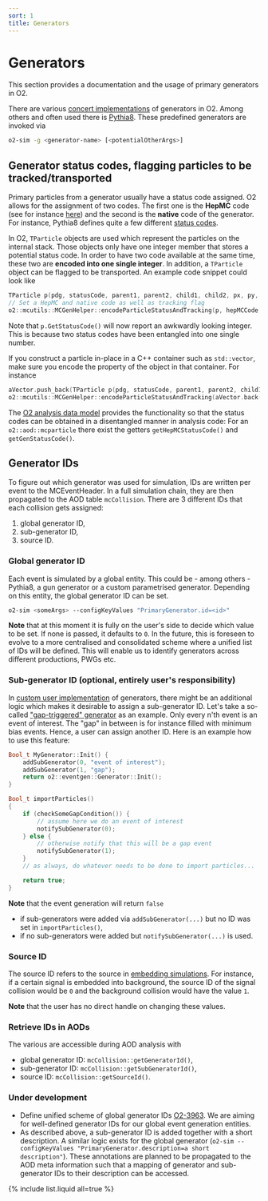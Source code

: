 ```yaml
---
sort: 1
title: Generators
---
```


# Generators

This section provides a documentation and the usage of primary generators in O2.

There are various [concert implementations](https://github.com/AliceO2Group/AliceO2/tree/dev/Generators/include/Generators) of generators in O2. Among others and often used there is [Pythia8](https://pythia.org). These predefined generators are invoked via
```bash
o2-sim -g <generator-name> [<potentialOtherArgs>]
```

## Generator status codes, flagging particles to be tracked/transported

Primary particles from a generator usually have a status code assigned. O2 allows for the assignment of two codes. The first one is the **HepMC** code (see for instance [here](https://arxiv.org/pdf/1912.08005.pdf)) and the second is the **native** code of the generator. For instance, Pythia8 defines quite a few different [status codes](https://pythia.org/latest-manual/ParticleProperties.html).

In O2, `TParticle` objects are used which represent the particles on the internal stack. Those objects only have one integer member that stores a potential status code. In order to have two code available at the same time, these two are **encoded into one single integer**. In addition, a `TParticle` object can be flagged to be transported. An example code snippet could look like
```cpp
TParticle p(pdg, statusCode, parent1, parent2, child1, child2, px, py, pz, e, vx, vy, vz, t);
// Set a HepMC and native code as well as tracking flag
o2::mcutils::MCGenHelper::encodeParticleStatusAndTracking(p, hepMCCode, nativeCode, hepMCCode == 1);
```
Note that `p.GetStatusCode()` will now report an awkwardly looking integer. This is because two status codes have been entangled into one single number.

If you construct a particle in-place in a C++ container such as `std::vector`, make sure you encode the property of the object in that container. For instance
```cpp
aVector.push_back(TParticle p(pdg, statusCode, parent1, parent2, child1, child2, px, py, pz, e, vx, vy, vz, t));
o2::mcutils::MCGenHelper::encodeParticleStatusAndTracking(aVector.back(), hepMCCode, nativeCode, hepMCCode == 1);
```

The [O2 analysis data model](https://aliceo2group.github.io/analysis-framework/docs/datamodel/ao2dTables.html) provides the functionality so that the status codes can be obtained in a disentangled manner in analysis code: For an `o2::aod::mcparticle` there exist the getters `getHepMCStatusCode()` and `getGenStatusCode()`.

## Generator IDs

To figure out which generator was used for simulation, IDs are written per event to the MCEventHeader. In a full simulation chain, they are then propagated to the AOD table `mcCollision`. There are 3 different IDs that each collision gets assigned:
1. global generator ID,
1. sub-generator ID,
1. source ID.

### Global generator ID

Each event is simulated by a global entity. This could be - among others - Pythia8, a gun generator or a custom parametrised generator. Depending on this entity, the global generator ID can be set.
```bash
o2-sim <someArgs> --configKeyValues "PrimaryGenerator.id=<id>"
```
**Note** that at this moment it is fully on the user's side to decide which value to be set. If none is passed, it defaults to `0`. In the future, this is foreseen to evolve to a more centralised and consolidated scheme where a unified list of IDs will be defined. This will enable us to identify generators across different productions, PWGs etc.

### Sub-generator ID (optional, entirely user's responsibility)

In [custom user implementation](generatorscustom.md) of generators, there might be an additional logic which makes it desirable to assign a sub-generator ID. Let's take a so-called ["gap-triggered" generator](https://github.com/AliceO2Group/O2DPG/blob/master/MC/config/PWGLF/pythia8/generator_pythia8_longlived_gaptriggered.C) as an example.
Only every n'th event is an event of interest. The "gap" in between is for instance filled with minimum bias events. Hence, a user can assign another ID. Here is an example how to use this feature:
```c++
Bool_t MyGenerator::Init() {
    addSubGenerator(0, "event of interest");
    addSubGenerator(1, "gap");
    return o2::eventgen::Generator::Init();
}

Bool_t importParticles()
{
    if (checkSomeGapCondition()) {
        // assume here we do an event of interest
        notifySubGenerator(0);
    } else {
        // otherwise notify that this will be a gap event
        notifySubGenerator(1);
    }
    // as always, do whatever needs to be done to import particles...

    return true;
}
```
**Note** that the event generation will return `false`
* if sub-generators were added via `addSubGenerator(...)` but no ID was set in `importParticles()`,
* if no sub-generators were added but `notifySubGenerator(...)` is used.

### Source ID

The source ID refers to the source in [embedding simulations](../o2dpgworkflow/README.md#embedding). For instance, if a certain signal is embedded into background, the source ID of the signal collision would be `0` and the background collision would have the value `1`.

**Note** that the user has no direct handle on changing these values.

### Retrieve IDs in AODs

The various are accessible during AOD analysis with
* global generator ID: `mcCollision::getGeneratorId()`,
* sub-generator ID: `mcCollision::getSubGeneratorId()`,
* source ID: `mcCollision::getSourceId()`.

### Under development

* Define unified scheme of global generator IDs [O2-3963](https://alice.its.cern.ch/jira/browse/O2-3963). We are aiming for well-defined generator IDs for our global event generation entities.
* As described above, a sub-generator ID is added together with a short description. A similar logic exists for the global generator (`o2-sim --configKeyValues "PrimaryGenerator.description=a short description"`). These annotations are planned to be propagated to the AOD meta information such that a mapping of generator and sub-generator IDs to their description can be accessed.

{% include list.liquid all=true %}
